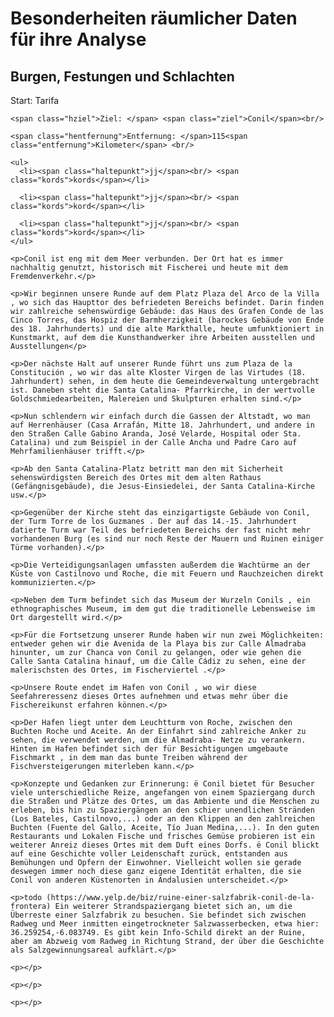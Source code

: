 # Besonderheiten räumlicher Daten für ihre Analyse

 <h2 id="ausfluege8conil">Burgen, Festungen und Schlachten</h2>

  <div class="datenzubeginn">
    <span class="hstart">Start: </span>Tarifa<br/>

    <span class="hziel">Ziel: </span> <span class="ziel">Conil</span><br/>

    <span class="hentfernung">Entfernung: </span>115<span class="entfernung">Kilometer</span> <br/>

    <ul>
      <li><span class="haltepunkt">jj</span><br/> <span class="kords">kords</span></li>

      <li><span class="haltepunkt">jj</span><br/> <span class="kords">kord</span></li>

      <li><span class="haltepunkt">jj</span><br/> <span class="kords">kord</span></li>
    </ul>

    <p>Conil ist eng mit dem Meer verbunden. Der Ort hat es immer nachhaltig genutzt, historisch mit Fischerei und heute mit dem Fremdenverkehr.</p>

    <p>Wir beginnen unsere Runde auf dem Platz Plaza del Arco de la Villa , wo sich das Haupttor des befriedeten Bereichs befindet. Darin finden wir zahlreiche sehenswürdige Gebäude: das Haus des Grafen Conde de las Cinco Torres, das Hospiz der Barmherzigkeit (barockes Gebäude von Ende des 18. Jahrhunderts) und die alte Markthalle, heute umfunktioniert in Kunstmarkt, auf dem die Kunsthandwerker ihre Arbeiten ausstellen und Ausstellungen</p>

    <p>Der nächste Halt auf unserer Runde führt uns zum Plaza de la Constitución , wo wir das alte Kloster Virgen de las Virtudes (18. Jahrhundert) sehen, in dem heute die Gemeindeverwaltung untergebracht ist. Daneben steht die Santa Catalina- Pfarrkirche, in der wertvolle Goldschmiedearbeiten, Malereien und Skulpturen erhalten sind.</p>

    <p>Nun schlendern wir einfach durch die Gassen der Altstadt, wo man auf Herrenhäuser (Casa Arrafán, Mitte 18. Jahrhundert, und andere in den Straßen Calle Gabino Aranda, José Velarde, Hospital oder Sta. Catalina) und zum Beispiel in der Calle Ancha und Padre Caro auf Mehrfamilienhäuser trifft.</p>

    <p>Ab den Santa Catalina-Platz betritt man den mit Sicherheit sehenswürdigsten Bereich des Ortes mit dem alten Rathaus (Gefängnisgebäude), die Jesus-Einsiedelei, der Santa Catalina-Kirche usw.</p>

    <p>Gegenüber der Kirche steht das einzigartigste Gebäude von Conil, der Turm Torre de los Guzmanes . Der auf das 14.-15. Jahrhundert datierte Turm war Teil des befriedeten Bereichs der fast nicht mehr vorhandenen Burg (es sind nur noch Reste der Mauern und Ruinen einiger Türme vorhanden).</p>

    <p>Die Verteidigungsanlagen umfassten außerdem die Wachtürme an der Küste von Castilnovo und Roche, die mit Feuern und Rauchzeichen direkt kommunizierten.</p>

    <p>Neben dem Turm befindet sich das Museum der Wurzeln Conils , ein ethnographisches Museum, im dem gut die traditionelle Lebensweise im Ort dargestellt wird.</p>

    <p>Für die Fortsetzung unserer Runde haben wir nun zwei Möglichkeiten: entweder gehen wir die Avenida de la Playa bis zur Calle Almadraba hinunter, um zur Chanca von Conil zu gelangen, oder wie gehen die Calle Santa Catalina hinauf, um die Calle Cádiz zu sehen, eine der malerischsten des Ortes, im Fischerviertel .</p>

    <p>Unsere Route endet im Hafen von Conil , wo wir diese Seefahreressenz dieses Ortes aufnehmen und etwas mehr über die Fischereikunst erfahren können.</p>

    <p>Der Hafen liegt unter dem Leuchtturm von Roche, zwischen den Buchten Roche und Aceite. An der Einfahrt sind zahlreiche Anker zu sehen, die verwendet werden, um die Almadraba- Netze zu verankern. Hinten im Hafen befindet sich der für Besichtigungen umgebaute Fischmarkt , in dem man das bunte Treiben während der Fischversteigerungen miterleben kann.</p>

    <p>Konzepte und Gedanken zur Erinnerung: ë Conil bietet für Besucher viele unterschiedliche Reize, angefangen von einem Spaziergang durch die Straßen und Plätze des Ortes, um das Ambiente und die Menschen zu erleben, bis hin zu Spaziergängen an den schier unendlichen Stränden (Los Bateles, Castilnovo,...) oder an den Klippen an den zahlreichen Buchten (Fuente del Gallo, Aceite, Tío Juan Medina,...). In den guten Restaurants und Lokalen Fische und frisches Gemüse probieren ist ein weiterer Anreiz dieses Ortes mit dem Duft eines Dorfs. ë Conil blickt auf eine Geschichte voller Leidenschaft zurück, entstanden aus Bemühungen und Opfern der Einwohner. Vielleicht wollen sie gerade deswegen immer noch diese ganz eigene Identität erhalten, die sie Conil von anderen Küstenorten in Andalusien unterscheidet.</p>

    <p>todo (https://www.yelp.de/biz/ruine-einer-salzfabrik-conil-de-la-frontera) Ein weiterer Strandspaziergang bietet sich an, um die Überreste einer Salzfabrik zu besuchen. Sie befindet sich zwischen Radweg und Meer inmitten eingetrockneter Salzwasserbecken, etwa hier: 36.259254,-6.083749. Es gibt kein Info-Schild direkt an der Ruine, aber am Abzweig vom Radweg in Richtung Strand, der über die Geschichte als Salzgewinnungsareal aufklärt.</p>

    <p></p>

    <p></p>

    <p></p>